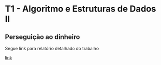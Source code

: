 # T1 - Algoritmo e Estruturas de Dados II
## Perseguição ao dinheiro
<p>
Segue link para relatório detalhado do trabalho
</p>
<a href="https://drive.google.com/file/d/15mQZy9Hv7s4rH2n24mFSsb0bsut4bUtI/view?usp=sharing">
link
</a>

